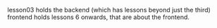 lesson03 holds the backend (which has lessons beyond just the third)
frontend holds lessons 6 onwards, that are about the frontend.